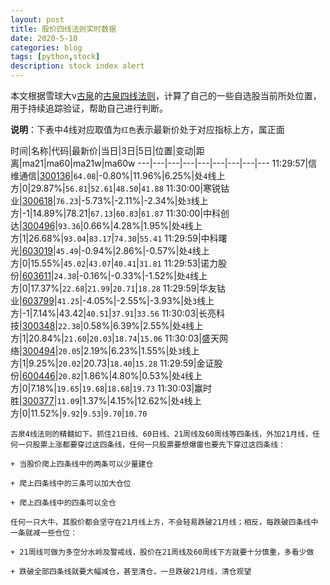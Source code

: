 ```yaml
---
layout: post
title: 股价四线法则实时数据
date: 2020-5-10
categories: blog
tags: [python,stock]
description: stock index alert
---
```



本文根据雪球大v[古泉](https://xueqiu.com/u/7148646888)的[古泉四线法则](https://xueqiu.com/7148646888/130498192)，计算了自己的一些自选股当前所处位置，用于持续追踪验证，帮助自己进行判断。

**说明**：下表中4线对应取值为`红色`表示最新价处于对应指标上方，属正面

时间|名称|代码|最新价|当日|3日|5日|位置|变动|距离|ma21|ma60|ma21w|ma60w
---|---|---|---|---|---|---|---|---
11:29:57|信维通信|[300136](https://xueqiu.com/S/SZ300136)|`64.08`|-0.80%|11.96%|6.25%|处`4`线上方|0|29.87%|`56.81`|`52.61`|`48.50`|`41.88`
11:30:00|寒锐钴业|[300618](https://xueqiu.com/S/SZ300618)|`76.23`|-5.73%|-2.11%|-2.34%|处`3`线上方|-1|14.89%|78.21|`67.13`|`60.83`|`61.87`
11:30:00|中科创达|[300496](https://xueqiu.com/S/SZ300496)|`93.36`|0.66%|4.28%|1.95%|处`4`线上方|1|26.68%|`93.04`|`83.17`|`74.30`|`55.41`
11:29:59|中科曙光|[603019](https://xueqiu.com/S/SH603019)|`45.49`|-0.94%|2.86%|-0.57%|处`4`线上方|0|15.55%|`45.02`|`43.07`|`40.41`|`31.81`
11:29:53|诺力股份|[603611](https://xueqiu.com/S/SH603611)|`24.38`|-0.16%|-0.33%|-1.52%|处`4`线上方|0|17.37%|`22.68`|`21.99`|`20.71`|`18.28`
11:29:59|华友钴业|[603799](https://xueqiu.com/S/SH603799)|`41.25`|-4.05%|-2.55%|-3.93%|处`3`线上方|-1|7.14%|43.42|`40.51`|`37.91`|`33.56`
11:30:03|长亮科技|[300348](https://xueqiu.com/S/SZ300348)|`22.38`|0.58%|6.39%|2.55%|处`4`线上方|1|20.84%|`21.60`|`20.03`|`18.74`|`15.06`
11:30:03|盛天网络|[300494](https://xueqiu.com/S/SZ300494)|`20.05`|2.19%|6.23%|1.55%|处`3`线上方|1|9.25%|`20.02`|20.73|`18.40`|`15.28`
11:29:59|金证股份|[600446](https://xueqiu.com/S/SH600446)|`20.82`|1.86%|4.80%|0.53%|处`4`线上方|0|7.18%|`19.65`|`19.68`|`18.68`|`19.73`
11:30:03|赢时胜|[300377](https://xueqiu.com/S/SZ300377)|`11.09`|1.37%|4.15%|12.62%|处`4`线上方|0|11.52%|`9.92`|`9.53`|`9.70`|`10.70`

```
古泉4线法则的精髓如下。抓住21日线、60日线、21周线及60周线等四条线，外加21月线，任何一只股票上涨都要穿过这四条线，任何一只股票要想爆雷也要先下穿过这四条线：

+ 当股价爬上四条线中的两条可以少量建仓

+ 爬上四条线中的三条可以加大仓位

+ 爬上四条线中的四条可以全仓

任何一只大牛，其股价都会坚守在21月线上方，不会轻易跌破21月线；相反，每跌破四条线中一条就减一些仓位：

+ 21周线可做为多空分水岭及警戒线，股价在21周线及60周线下方就要十分慎重，多看少做

+ 跌破全部四条线就要大幅减仓，甚至清仓，一旦跌破21月线，清仓观望
```